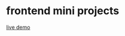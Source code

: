 # frontend mini projects

<a href="https://devshashtag.github.io/mini-frontend" target="_blank">live demo</a>
